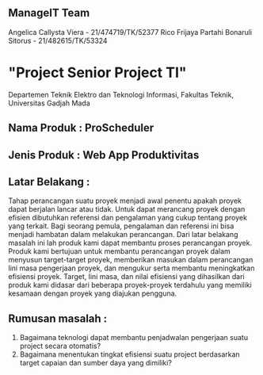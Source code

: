 ## ManageIT Team 
Angelica Callysta Viera - 21/474719/TK/52377
Rico Frijaya
Partahi Bonaruli Sitorus - 21/482615/TK/53324
# "Project Senior Project TI"
Departemen Teknik Elektro dan Teknologi Informasi, Fakultas Teknik, Universitas Gadjah Mada
## Nama Produk : ProScheduler
## Jenis Produk : Web App Produktivitas
## Latar Belakang : 
Tahap perancangan suatu proyek menjadi awal penentu apakah proyek dapat berjalan lancar atau tidak. Untuk dapat merancang proyek dengan efisien dibutuhkan referensi dan pengalaman yang cukup tentang proyek yang terkait. Bagi seorang pemula, pengalaman dan referensi ini bisa menjadi hambatan dalam melakukan perancangan. Dari latar belakang masalah ini lah produk kami dapat membantu proses perancangan proyek. Produk kami bertujuan untuk membantu perancangan proyek dalam menyusun target-target proyek, memberikan masukan dalam perancangan lini masa pengerjaan proyek, dan mengukur serta membantu meningkatkan efisiensi proyek. Target, lini masa, dan nilai efisiensi yang dihasilkan dari produk kami didasar dari beberapa proyek-proyek terdahulu yang memiliki kesamaan dengan proyek yang diajukan pengguna.
## Rumusan masalah :
1. Bagaimana teknologi dapat membantu penjadwalan pengerjaan suatu project secara otomatis?
2. Bagaimana menentukan tingkat efisiensi suatu project berdasarkan target capaian dan sumber daya yang dimiliki?